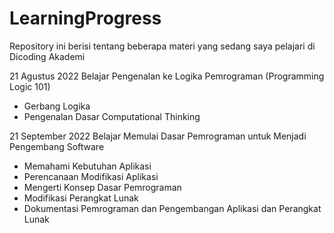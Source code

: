 # LearningProgress
Repository ini berisi tentang beberapa materi yang sedang saya pelajari di Dicoding Akademi

21 Agustus 2022
Belajar Pengenalan ke Logika Pemrograman (Programming Logic 101)
 * Gerbang Logika
 * Pengenalan Dasar Computational Thinking

21 September 2022
Belajar Memulai Dasar Pemrograman untuk Menjadi Pengembang Software
 * Memahami Kebutuhan Aplikasi
 * Perencanaan Modifikasi Aplikasi
 * Mengerti Konsep Dasar Pemrograman
 * Modifikasi Perangkat Lunak
 * Dokumentasi Pemrograman dan Pengembangan Aplikasi dan Perangkat Lunak
